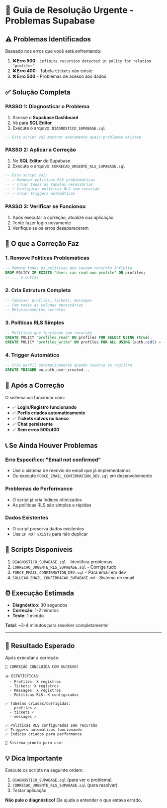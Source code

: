 # 🚨 Guia de Resolução Urgente - Problemas Supabase

## ⚠️ **Problemas Identificados**

Baseado nos erros que você está enfrentando:

1. **❌ Erro 500** - `infinite recursion detected in policy for relation "profiles"`
2. **❌ Erro 400** - Tabela `tickets` não existe  
3. **❌ Erro 500** - Problemas de acesso aos dados

## ✅ **Solução Completa**

### **PASSO 1: Diagnosticar o Problema**

1. Acesse o **Supabase Dashboard**
2. Vá para **SQL Editor**
3. Execute o arquivo: `DIAGNOSTICO_SUPABASE.sql`

```sql
-- Este script vai mostrar exatamente quais problemas existem
```

### **PASSO 2: Aplicar a Correção**

1. No **SQL Editor** do Supabase
2. Execute o arquivo: `CORRECAO_URGENTE_RLS_SUPABASE.sql`

```sql
-- Este script vai:
-- ✅ Remover políticas RLS problemáticas
-- ✅ Criar todas as tabelas necessárias
-- ✅ Configurar políticas RLS sem recursão
-- ✅ Criar triggers automáticos
```

### **PASSO 3: Verificar se Funcionou**

1. Após executar a correção, atualize sua aplicação
2. Tente fazer login novamente
3. Verifique se os erros desapareceram

## 🔧 **O que a Correção Faz**

### **1. Remove Políticas Problemáticas**
```sql
-- Remove todas as políticas que causam recursão infinita
DROP POLICY IF EXISTS "Users can read own profile" ON profiles;
-- ... e outras
```

### **2. Cria Estrutura Completa**
```sql
-- Tabelas: profiles, tickets, messages
-- Com todas as colunas necessárias
-- Relacionamentos corretos
```

### **3. Políticas RLS Simples**
```sql
-- Políticas que funcionam sem recursão
CREATE POLICY "profiles_read" ON profiles FOR SELECT USING (true);
CREATE POLICY "profiles_write" ON profiles FOR ALL USING (auth.uid() = id);
```

### **4. Trigger Automático**
```sql
-- Cria perfil automaticamente quando usuário se registra
CREATE TRIGGER on_auth_user_created...
```

## 🎯 **Após a Correção**

O sistema vai funcionar com:

- ✅ **Login/Registro funcionando**
- ✅ **Perfis criados automaticamente** 
- ✅ **Tickets salvos no banco**
- ✅ **Chat persistente**
- ✅ **Sem erros 500/400**

## 📞 **Se Ainda Houver Problemas**

### **Erro Específico: "Email not confirmed"**
- Use o sistema de reenvio de email que já implementamos
- Ou execute `FORCE_EMAIL_CONFIRMATION_DEV.sql` em desenvolvimento

### **Problemas de Performance**
- O script já cria índices otimizados
- As políticas RLS são simples e rápidas

### **Dados Existentes**
- O script preserva dados existentes
- Usa `IF NOT EXISTS` para não duplicar

## 🚀 **Scripts Disponíveis**

1. `DIAGNOSTICO_SUPABASE.sql` - Identifica problemas
2. `CORRECAO_URGENTE_RLS_SUPABASE.sql` - Corrige tudo
3. `FORCE_EMAIL_CONFIRMATION_DEV.sql` - Para email em dev
4. `SOLUCAO_EMAIL_CONFIRMACAO_SUPABASE.md` - Sistema de email

## ⏰ **Execução Estimada**

- **Diagnóstico**: 30 segundos
- **Correção**: 1-2 minutos  
- **Teste**: 1 minuto

**Total**: ~3-4 minutos para resolver completamente!

---

## 🎉 **Resultado Esperado**

Após executar a correção:

```
🎉 CORREÇÃO CONCLUÍDA COM SUCESSO!

📊 ESTATÍSTICAS:
  - Profiles: X registros
  - Tickets: X registros  
  - Messages: X registros
  - Políticas RLS: X configuradas

✅ Tabelas criadas/corrigidas:
  - profiles ✓
  - tickets ✓
  - messages ✓

✅ Políticas RLS configuradas sem recursão
✅ Triggers automáticos funcionando
✅ Índices criados para performance

🚀 Sistema pronto para uso!
```

## 💡 **Dica Importante**

Execute os scripts na seguinte ordem:
1. `DIAGNOSTICO_SUPABASE.sql` (para ver o problema)
2. `CORRECAO_URGENTE_RLS_SUPABASE.sql` (para resolver)
3. Testar aplicação

**Não pule o diagnóstico!** Ele ajuda a entender o que estava errado. 